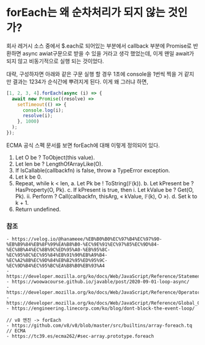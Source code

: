 # forEach는 왜 순차처리가 되지 않는 것인가?

회사 레거시 소스 중에서 $.each로 되어있는 부분에서 callback 부분에 Promise로 반환하면 async awiat구문으로 받을 수 있을 거라고 생각 했었는데, 이게 왠일 await가 되지 않고 비동기적으로 실행 되는 것이었다.  

대략, 구성하자면 아래와 같은 구문 실행 할 경우 1초에 console을 1번씩 찍을 거 같지만 결과는 1234가 순식간에 뿌려지게 된다. 이게 왜 그러냐 하면,

``` javascript
[1, 2, 3, 4].forEach(async (i) => {
  await new Promise((resolve) =>
    setTimeout(() => {
      console.log(i);
      resolve(i);
    }, 1000)
  );
});
```

ECMA 공식 스펙 문서를 보면 forEach에 대해 이렇게 정의되어 있다.

1. Let O be ? ToObject(this value).
2. Let len be ? LengthOfArrayLike(O).
3. If IsCallable(callbackfn) is false, throw a TypeError exception.
4. Let k be 0.
5. Repeat, while k < len,
a. Let Pk be ! ToString(𝔽(k)).
b. Let kPresent be ? HasProperty(O, Pk).
c. If kPresent is true, then
i. Let kValue be ? Get(O, Pk).
ii. Perform ? Call(callbackfn, thisArg, « kValue, 𝔽(k), O »).
d. Set k to k + 1.
6. Return undefined.


### 참조
```
- https://velog.io/@hanameee/%EB%B0%B0%EC%97%B4%EC%97%90-%EB%B9%84%EB%8F%99%EA%B8%B0-%EC%9E%91%EC%97%85%EC%9D%84-%EC%8B%A4%EC%8B%9C%ED%95%A0-%EB%95%8C-%EC%95%8C%EC%95%84%EB%91%90%EB%A9%B4-%EC%A2%8B%EC%9D%84%EB%B2%95%ED%95%9C-%EC%9D%B4%EC%95%BC%EA%B8%B0%EB%93%A4
- https://developer.mozilla.org/ko/docs/Web/JavaScript/Reference/Statements/for...of
- https://woowacourse.github.io/javable/post/2020-09-01-loop-async/
- https://developer.mozilla.org/ko/docs/Web/JavaScript/Reference/Operators/await
- https://developer.mozilla.org/ko/docs/Web/JavaScript/Reference/Global_Objects/Promise/then
- https://engineering.linecorp.com/ko/blog/dont-block-the-event-loop/

// v8 엔진 -> forEach
- https://github.com/v8/v8/blob/master/src/builtins/array-foreach.tq
// ECMA
- https://tc39.es/ecma262/#sec-array.prototype.foreach
```
